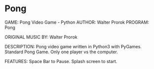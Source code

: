 # Pong

GAME: Pong Video Game - Python
AUTHOR: Walter Prorok
PROGRAM: Pong

ORIGINAL MUSIC BY: Walter Prorok

DESCRIPTION: Pong video game written in Python3 with PyGames.  
Standard Pong Game.  Only one player vs the computer.

FEATURES: Space Bar to Pause.  Splash screen to start. 

